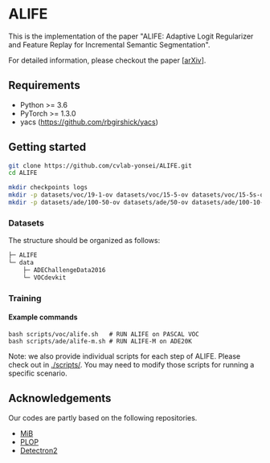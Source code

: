 # ALIFE
This is the implementation of the paper "ALIFE: Adaptive Logit Regularizer and Feature Replay for Incremental Semantic Segmentation".

For detailed information, please checkout the paper [[arXiv](https://arxiv.org/abs/2210.06816)].


## Requirements
* Python >= 3.6
* PyTorch >= 1.3.0
* yacs (https://github.com/rbgirshick/yacs)


## Getting started
```bash
git clone https://github.com/cvlab-yonsei/ALIFE.git
cd ALIFE

mkdir checkpoints logs
mkdir -p datasets/voc/19-1-ov datasets/voc/15-5-ov datasets/voc/15-5s-ov
mkdir -p datasets/ade/100-50-ov datasets/ade/50-ov datasets/ade/100-10-ov
```

### Datasets
The structure should be organized as follows:
```bash
├─ ALIFE
└─ data
    ├─ ADEChallengeData2016
    └─ VOCdevkit
```

### Training
#### Example commands
```Shell
bash scripts/voc/alife.sh   # RUN ALIFE on PASCAL VOC
bash scripts/ade/alife-m.sh # RUN ALIFE-M on ADE20K
```
Note: we also provide individual scripts for each step of ALIFE. Please check out in [./scripts/](https://github.com/cvlab-yonsei/ALIFE/tree/main/scripts). You may need to modify those scripts for running a specific scenario.




## Acknowledgements
Our codes are partly based on the following repositories.
- [MiB](https://github.com/fcdl94/MiB)
- [PLOP](https://github.com/arthurdouillard/CVPR2021_PLOP)
- [Detectron2](https://github.com/facebookresearch/detectron2)
